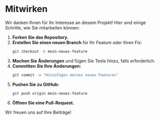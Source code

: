 # Mitwirken

Wir danken Ihnen für Ihr Interesse an diesem Projekt! Hier sind einige Schritte, wie Sie mitarbeiten können:

1. **Forken Sie das Repository.**
2. **Erstellen Sie einen neuen Branch** für Ihr Feature oder Ihren Fix:
   ```bash
   git checkout -b mein-neues-feature
   ```
3. **Machen Sie Änderungen** und fügen Sie Tests hinzu, falls erforderlich.
4. **Committen Sie Ihre Änderungen:**
   ```bash
   git commit -m "Hinzufügen meines neuen Features"
   ```
5. **Pushen Sie zu GitHub:**
   ```bash
   git push origin mein-neues-feature
   ```
6. **Öffnen Sie eine Pull-Request.**

Wir freuen uns auf Ihre Beiträge!